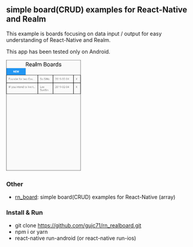 ## simple board(CRUD) examples for React-Native and Realm ##

This example is boards focusing on data input / output for easy understanding of React-Native and Realm.

This app has been tested only on Android.

<img src="screenshot.png" alt="drawing" width="200"/>

### Other ###
- [rn_board](https://github.com/gujc71/rn_board): simple board(CRUD) examples for React-Native (array)

### Install & Run ###
- git clone https://github.com/gujc71/rn_realboard.git
- npm i or yarn
- react-native run-android (or react-native run-ios)

